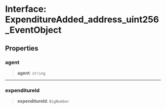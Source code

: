 # Interface: ExpenditureAdded\_address\_uint256\_EventObject

## Properties

### agent

> **agent**: `string`

***

### expenditureId

> **expenditureId**: `BigNumber`
